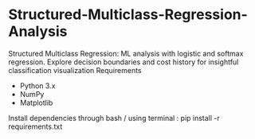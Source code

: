 # Structured-Multiclass-Regression-Analysis
Structured Multiclass Regression: ML analysis with logistic and softmax regression. Explore decision boundaries and cost history for insightful classification visualization
 Requirements
- Python 3.x
- NumPy
- Matplotlib

Install dependencies through bash / using terminal :
pip install -r requirements.txt
